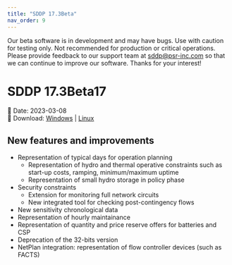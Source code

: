 ```yaml
---
title: "SDDP 17.3Beta"
nav_order: 9
---
```


Our beta software is in development and may have bugs. Use with caution for testing only. Not recommended for production or critical operations. Please provide feedback to our support team at sddp@psr-inc.com so that we can continue to improve our software. Thanks for your interest!

# SDDP 17.3Beta17

📅 Date: 2023-03-08<br>
🔗 Download:
[Windows](https://www.psr-inc.com/app/link/?t=d&f=sddp-17.3Beta17-setup.zip)
\|
[Linux](https://www.psr-inc.com/app/link/?t=d&f=sddp-17.3Beta17-setup-linux.zip)


## New features and improvements

* Representation of typical days for operation planning
  * Representation of hydro and thermal operative constraints such as start-up costs, ramping, minimum/maximum uptime
  * Representation of small hydro storage in policy phase
* Security constraints
  * Extension for monitoring full network circuits
  * New integrated tool for checking post-contingency flows
* New sensitivity chronological data
* Representation of hourly maintainance
* Representation of quantity and price reserve offers for batteries and CSP
* Deprecation of the 32-bits version
* NetPlan integration: representation of flow controller devices (such as FACTS)